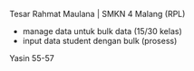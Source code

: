 Tesar Rahmat Maulana | SMKN 4 Malang (RPL)

- manage data untuk bulk data (15/30 kelas)
- input data student dengan bulk (prosess)

Yasin 55-57